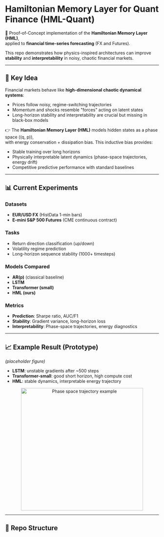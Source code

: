 
# Hamiltonian Memory Layer for Quant Finance (HML-Quant)

🚀 Proof-of-Concept implementation of the **Hamiltonian Memory Layer (HML)**,  
applied to **financial time-series forecasting** (FX and Futures).  

This repo demonstrates how physics-inspired architectures can improve  
**stability** and **interpretability** in noisy, chaotic financial markets.

---

## 🔑 Key Idea
Financial markets behave like **high-dimensional chaotic dynamical systems**:  
- Prices follow noisy, regime-switching trajectories  
- Momentum and shocks resemble "forces" acting on latent states  
- Long-horizon stability and interpretability are crucial but missing in black-box models  

👉 The **Hamiltonian Memory Layer (HML)** models hidden states as a phase space \((q, p)\),  
with energy conservation + dissipation bias. This inductive bias provides:  
- Stable training over long horizons  
- Physically interpretable latent dynamics (phase-space trajectories, energy drift)  
- Competitive predictive performance with standard baselines  

---

## 📊 Current Experiments
### Datasets
- **EUR/USD FX** (HistData 1-min bars)  
- **E-mini S&P 500 Futures** (CME continuous contract)  

### Tasks
- Return direction classification (up/down)  
- Volatility regime prediction  
- Long-horizon sequence stability (1000+ timesteps)

### Models Compared
- **AR(p)** (classical baseline)  
- **LSTM**  
- **Transformer (small)**  
- **HML (ours)**  

### Metrics
- **Prediction**: Sharpe ratio, AUC/F1  
- **Stability**: Gradient variance, long-horizon loss  
- **Interpretability**: Phase-space trajectories, energy diagnostics  

---

## 📈 Example Result (Prototype)
*(placeholder figure)*  

- **LSTM**: unstable gradients after ~500 steps  
- **Transformer-small**: good short horizon, high compute cost  
- **HML**: stable dynamics, interpretable energy trajectory  

<p align="center">
  <img src="docs/phase_space.png" width="400" alt="Phase space trajectory example"/>
</p>

---

## 📂 Repo Structure
